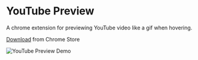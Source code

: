 # YouTube Preview
A chrome extension for previewing YouTube video like a gif when hovering.

[Download](https://chrome.google.com/webstore/detail/youtube-preview/jhgjoocndmknfemjdmmlgebgclkmdbkf) from Chrome Store

![YouTube Preview Demo](https://cloud.githubusercontent.com/assets/719938/11446392/23ac7314-9504-11e5-9e93-f97d7e61aedb.gif)